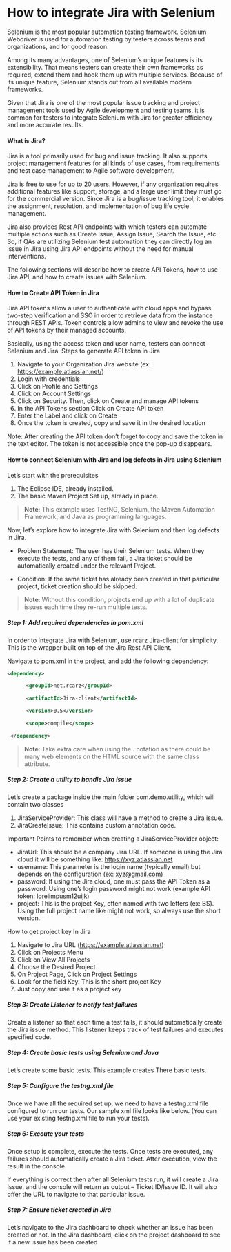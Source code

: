 # How to integrate Jira with Selenium

Selenium is the most popular automation testing framework. Selenium Webdriver is used for automation testing by testers across teams and organizations, and for good reason. 

Among its many advantages, one of Selenium’s unique features is its extensibility. That means testers can create their own frameworks as required, extend them and hook them up with multiple services. Because of its unique feature, Selenium stands out from all available modern frameworks.

Given that Jira is one of the most popular issue tracking and project management tools used by Agile development and testing teams, it is common for testers to integrate Selenium with Jira for greater efficiency and more accurate results.

#### What is Jira?

Jira is a tool primarily used for bug and issue tracking. It also supports project management features for all kinds of use cases, from requirements and test case management to Agile software development. 

Jira is free to use for up to 20 users. However, if any organization requires additional features like support, storage, and a large user limit they must go for the commercial version. Since Jira is a bug/issue tracking tool, it enables the assignment, resolution, and implementation of bug life cycle management. 

Jira also provides Rest API endpoints with which testers can automate multiple actions such as Create Issue, Assign Issue, Search the Issue, etc. So, if QAs are utilizing Selenium test automation they can directly log an issue in Jira using Jira API endpoints without the need for manual interventions. 

The following sections will describe how to create API Tokens, how to use Jira API, and how to create issues with Selenium.

#### How to Create API Token in Jira

Jira API tokens allow a user to authenticate with cloud apps and bypass two-step verification and SSO in order to retrieve data from the instance through REST APIs. Token controls allow admins to view and revoke the use of API tokens by their managed accounts.

Basically, using the access token and user name, testers can connect Selenium and Jira.
Steps to generate API token in Jira

 1. Navigate to your Organization Jira website (ex: https://example.atlassian.net/)
 2. Login with credentials
 3. Click on Profile and Settings
 4. Click on Account Settings
 5. Click on Security. Then, click on Create and manage API tokens
 6. In the API Tokens section Click on Create API token
 7. Enter the Label and click on Create
 8. Once the token is created, copy and save it in the desired location
 
Note: After creating the API token don’t forget to copy and save the token in the text editor. The token is not accessible once the pop-up disappears.

#### How to connect Selenium with Jira and log defects in Jira using Selenium

Let’s start with the prerequisites

1. The Eclipse IDE, already installed.
2. The basic Maven Project Set up, already in place.

> **Note**: This example uses TestNG, Selenium, the Maven Automation Framework, and Java as programming languages.

Now, let’s explore how to integrate Jira with Selenium and then log defects in Jira.

- Problem Statement: The user has their Selenium tests. When they execute the tests, and any of them fail, a Jira ticket should be automatically created under the relevant Project. 

- Condition: If the same ticket has already been created in that particular project, ticket creation should be skipped.

> **Note**: Without this condition, projects end up with a lot of duplicate issues each time they re-run multiple tests.

##### Step 1: Add required dependencies in pom.xml

In order to Integrate Jira with Selenium, use rcarz Jira-client for simplicity. This is the wrapper built on top of the Jira Rest API Client.

Navigate to pom.xml in the project, and add the following dependency:


``` xml
<dependency>

      <groupId>net.rcarz</groupId>

      <artifactId>Jira-client</artifactId>

      <version>0.5</version>

      <scope>compile</scope>

 </dependency>
```

> **Note**: Take extra care when using the . notation as there could be many web elements on the HTML source with the same class attribute.


##### Step 2: Create a utility to handle Jira issue

Let’s create a package inside the main folder com.demo.utility, which will contain two classes

 1. JiraServiceProvider: This class will have a method to create a Jira issue.
 2. JiraCreateIssue: This contains custom annotation code.
 
 Important Points to remember when creating a JiraServiceProvider object:

 - JiraUrl: This should be a company Jira URL. If someone is using the Jira cloud it will be something like: https://xyz.atlassian.net 
 - username: This parameter is the login name (typically email) but depends on the configuration (ex: xyz@gmail.com)
 - password: If using the Jira cloud, one must pass the API Token as a password. Using one’s login password might not work (example API token: lorelimpusm12uijk)
 - project: This is the project Key, often named with two letters (ex: BS). Using the full project name like might not work, so always use the short version. 
 
 How to get project key In Jira

 1. Navigate to Jira URL (https://example.atlassian.net)
 2. Click on Projects Menu 
 3. Click on View All Projects
 4. Choose the Desired Project 
 5. On Project Page, Click on Project Settings
 6. Look for the field Key. This is the short project Key
 7. Just copy and use it as a project key
 
##### Step 3: Create Listener to notify test failures

Create a listener so that each time a test fails, it should automatically create the Jira issue method. This listener keeps track of test failures and executes specified code.

##### Step 4: Create basic tests using Selenium and Java

Let’s create some basic tests. This example creates There basic tests.

##### Step 5: Configure the testng.xml file

Once we have all the required set up, we need to have a testng.xml file configured to run our tests. Our sample xml file looks like below. (You can use your existing testng.xml file to run your tests).

##### Step 6: Execute your tests

Once setup is complete, execute the tests. Once tests are executed, any failures should automatically create a Jira ticket. After execution, view the result in the console.

If everything is correct then after all Selenium tests run, it will create a Jira Issue, and the console will return as output – Ticket ID/Issue ID. It will also offer the URL to navigate to that particular issue.

##### Step 7: Ensure ticket created in Jira

Let’s navigate to the Jira dashboard to check whether an issue has been created or not. In the Jira dashboard, click on the project dashboard to see if a new issue has been created

 
